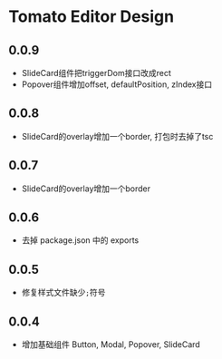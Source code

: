 # Tomato Editor Design

## 0.0.9

- SlideCard组件把triggerDom接口改成rect
- Popover组件增加offset, defaultPosition, zIndex接口

## 0.0.8

- SlideCard的overlay增加一个border, 打包时去掉了tsc

## 0.0.7

- SlideCard的overlay增加一个border

## 0.0.6

- 去掉 package.json 中的 exports

## 0.0.5

- 修复样式文件缺少`;`符号

## 0.0.4

- 增加基础组件 Button, Modal, Popover, SlideCard
